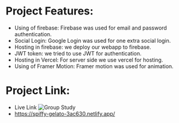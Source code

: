 # Project Features:
- Using of firebase: Firebase was used for email and password authentication.
- Social Login: Google Login was used for one extra social login.
- Hosting in firebase: we deploy our webapp to firebase.
- JWT token: we tried to use JWT for authentication.
- Hosting in Vercel: For server side we use vercel for hosting.
- Using of Framer Motion: Framer motion was used for animation.


# Project Link:
- Live Link ![Group Study](https://group-study-rashed.web.app/)
- https://spiffy-gelato-3ac630.netlify.app/

